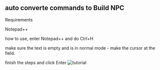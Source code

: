 auto converte commands to Build NPC
-----------------------------------------------------------
Requirements

Notepad++

how to use, enter Notepad++ and do Ctrl+H 

make sure the text is empty and is in normal mode - make the cursor at the field.

finish the steps and click Enter
![tutorial](https://user-images.githubusercontent.com/101429553/172053467-0ffb53e7-b767-4b5f-a0e8-4d3be38b4c51.jpg)


